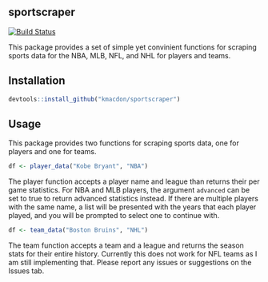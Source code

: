 
## sportscraper

[![Build Status](https://travis-ci.com/kmacdon/sportscraper.svg?branch=master)](https://travis-ci.com/kmacdon/sportscraper)

This package provides a set of simple yet convinient functions for
scraping sports data for the NBA, MLB, NFL, and NHL for players and teams.

## Installation

``` r
devtools::install_github("kmacdon/sportscraper")
```

## Usage

This package provides two functions for scraping sports data, one for players and one for teams.

``` r
df <- player_data("Kobe Bryant", "NBA")
```

The player function accepts a player name and league than returns their
per game statistics. For NBA and MLB players, the argument `advanced`
can be set to true to return advanced statistics instead. If there are
multiple players with the same name, a list will be presented with the
years that each player played, and you will be prompted to select one to
continue with.

``` r
df <- team_data("Boston Bruins", "NHL")
```

The team function accepts a team and a league and returns the season
stats for their entire history. Currently this does not work for NFL
teams as I am still implementing that. Please report any issues or
suggestions on the Issues tab.
